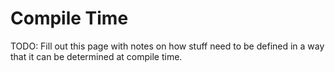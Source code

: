 # Compile Time

TODO: Fill out this page with notes
on how stuff need to be defined
in a way that it can be determined
at compile time.
